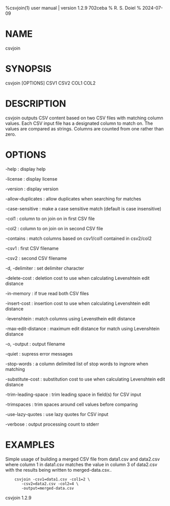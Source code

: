 %csvjoin(1) user manual | version 1.2.9 702ceba
% R. S. Doiel
% 2024-07-09

# NAME

csvjoin

# SYNOPSIS

csvjoin [OPTIONS] CSV1 CSV2 COL1 COL2

# DESCRIPTION

csvjoin outputs CSV content based on two CSV files with matching
column values.  Each CSV input file has a designated column to match
on. The values are compared as strings. Columns are counted from one
rather than zero.

# OPTIONS

-help
: display help

-license
: display license

-version
: display version

-allow-duplicates
: allow duplicates when searching for matches

-case-sensitive
: make a case sensitive match (default is case insensitive)

-col1
: column to on join on in first CSV file

-col2
: column to on join on in second CSV file

-contains
: match columns based on csv1/col1 contained in csv2/col2

-csv1
: first CSV filename

-csv2
: second CSV filename

-d, -delimiter
: set delimiter character

-delete-cost
: deletion cost to use when calculating Levenshtein edit distance

-in-memory
: if true read both CSV files

-insert-cost
: insertion cost to use when calculating Levenshtein edit distance

-levenshtein
: match columns using Levensthein edit distance

-max-edit-distance
: maximum edit distance for match using Levenshtein distance

-o, -output
: output filename

-quiet
: supress error messages

-stop-words
: a column delimited list of stop words to ingnore when matching

-substitute-cost
: substitution cost to use when calculating Levenshtein edit distance

-trim-leading-space
: trim leading space in field(s) for CSV input

-trimspaces
: trim spaces around cell values before comparing

-use-lazy-quotes
: use lazy quotes for CSV input

-verbose
: output processing count to stderr


# EXAMPLES

Simple usage of building a merged CSV file from data1.csv
and data2.csv where column 1 in data1.csv matches the value in
column 3 of data2.csv with the results being written to 
merged-data.csv..

~~~
    csvjoin -csv1=data1.csv -col1=2 \
       -csv2=data2.csv -col2=4 \
       -output=merged-data.csv
~~~

csvjoin 1.2.9


